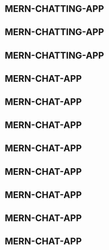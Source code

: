 # MERN-CHATTING-APP
# MERN-CHATTING-APP
# MERN-CHATTING-APP
# MERN-CHAT-APP
# MERN-CHAT-APP
# MERN-CHAT-APP
# MERN-CHAT-APP
# MERN-CHAT-APP
# MERN-CHAT-APP
# MERN-CHAT-APP
# MERN-CHAT-APP
